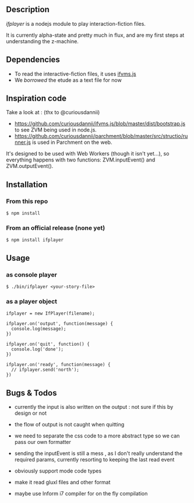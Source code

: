 ## Description

*ifplayer* is a nodejs module to play interaction-fiction files.

It is currently alpha-state and pretty much in flux, and are my first steps at understanding the z-machine.

## Dependencies

- To read the interactive-fiction files, it uses [ifvms.js](https://github.com/curiousdannii/ifvms.js/)
- We *borrowed* the etude as a text file for now

## Inspiration code

Take a look at : (thx to  @curiousdannii)

- <https://github.com/curiousdannii/ifvms.js/blob/master/dist/bootstrap.js> to see ZVM being used in node.js.
- <https://github.com/curiousdannii/parchment/blob/master/src/structio/runner.js> is used in Parchment on the web.

It's designed to be used with Web Workers (though it isn't yet...), so everything happens with two functions: ZVM.inputEvent() and ZVM.outputEvent().

## Installation

### From this repo

``$ npm install``

### From an official release (none yet)

``$ npm install ifplayer``

## Usage
### as console player

``$ ./bin/ifplayer <your-story-file>``

### as a player object

    ifplayer = new IfPlayer(filename);

    ifplayer.on('output', function(message) {
      console.log(message);
    })

    ifplayer.on('quit', function() {
      console.log('done');
    })

    ifplayer.on('ready', function(message) {
      // ifplayer.send('north');
    })

## Bugs & Todos

- currently the input is also written on the output : not sure if this by design or not
- the flow of output is not caught when quitting

- we need to separate the css code to a more abstract type so we can pass our own formatter
- sending the inputEvent is still a mess , as I don't really understand the required params, currently resorting to keeping the last read event

- obviously support mode code types
- make it read gluxl files and other format
- maybe use Inform i7 compiler for on the fly compilation
